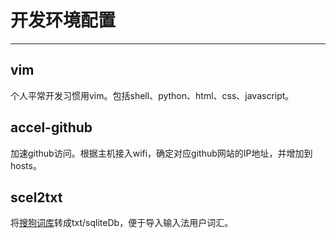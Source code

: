 # 开发环境配置
___

## vim
个人平常开发习惯用vim。包括shell、python、html、css、javascript。  

## accel-github
加速github访问。根据主机接入wifi，确定对应github网站的IP地址，并增加到hosts。

## scel2txt
将[搜狗词库](https://pinyin.sogou.com/dict/)转成txt/sqliteDb，便于导入输入法用户词汇。
